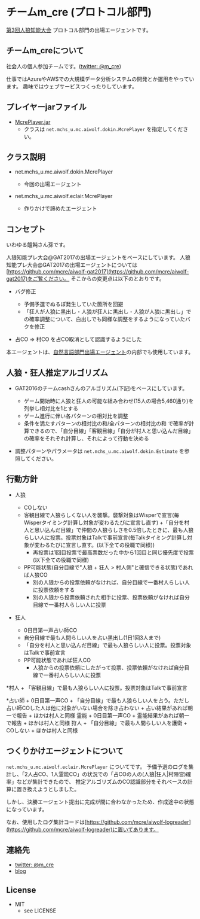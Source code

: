チームm_cre (プロトコル部門)
====

[第3回人狼知能大会](http://aiwolf.org/3rd-aiwolf-contest) プロトコル部門の出場エージェントです。

## チームm_creについて

社会人の個人参加チームです。([twitter: @m_cre](https://twitter.com/m_cre))

仕事ではAzureやAWSでの大規模データ分析システムの開発とか運用をやっています。
趣味ではウェブサービスつくったりしています。

## プレイヤーjarファイル

* [McrePlayer.jar](/McrePlayer.jar)
    + クラスは `net.mchs_u.mc.aiwolf.dokin.McrePlayer` を指定してください。

## クラス説明

* net.mchs_u.mc.aiwolf.dokin.McrePlayer
    + 今回の出場エージェント
  
* net.mchs_u.mc.aiwolf.eclair.McrePlayer
    + 作りかけで諦めたエージェント

## コンセプト

いわゆる饂飩さん孫です。

人狼知能プレ大会@GAT2017の出場エージェントをベースにしています。
人狼知能プレ大会@GAT2017の出場エージェントについては[https://github.com/mcre/aiwolf-gat2017](https://github.com/mcre/aiwolf-gat2017)をご覧ください。
そこからの変更点は以下のとおりです。

* バグ修正
    + 予備予選でぬるぽ発生していた箇所を回避
    + 「狂人が人狼に黒出し・人狼が狂人に黒出し・人狼が人狼に黒出し」での確率調整について、白出しでも同様な調整をするようになっていたバクを修正

* 占CO ⇒ 村CO を占CO取消として認識するようにした

本エージェントは、[自然言語部門出場エージェント](https://github.com/mcre/aiwolf-3rd-nlp)の内部でも使用しています。

## 人狼・狂人推定アルゴリズム

* GAT2016のチームcashさんのアルゴリズム(下記)をベースにしています。
    + ゲーム開始時に人狼と狂人の可能な組み合わせ(15人の場合5,460通り)を列挙し相対比を1とする
    + ゲーム進行に伴い各パターンの相対比を調整
    + 条件を満たすパターンの相対比の和/全パターンの相対比の和 で確率が計算できるので、「自分目線」「客観目線」「自分が村人と思い込んだ目線」の確率をそれぞれ計算し、それによって行動を決める

* 調整パターンやパラメータは `net.mchs_u.mc.aiwolf.dokin.Estimate` を参照してください。

## 行動方針

* 人狼
    + COしない
    + 客観目線で人狼らしくない人を襲撃。襲撃対象はWisperで宣言(毎Wisperタイミング計算し対象が変わるたびに宣言し直す)
    +「自分を村人と思い込んだ目線」で仲間の人狼らしさを0.5倍したときに、最も人狼らしい人に投票。投票対象はTalkで事前宣言(毎Talkタイミング計算し対象が変わるたびに宣言し直す。(以下全ての役職で同様))
        + 再投票は1回目投票で最高票数だった中から1回目と同じ優先度で投票(以下全ての役職で同様)
    + PP可能状態(自分目線で"人狼 + 狂人 > 村人側"と確信できる状態)であれば人狼CO
        + 別の人狼からの投票依頼がなければ、自分目線で一番村人らしい人に投票依頼をする
        + 別の人狼から投票依頼された相手に投票、投票依頼がなければ自分目線で一番村人らしい人に投票

* 狂人
    + 0日目第一声占い師CO
    + 自分目線で最も人間らしい人を占い黒出し(1日1回3人まで)
    + 「自分を村人と思い込んだ目線」で最も人狼らしい人に投票。投票対象はTalkで事前宣言
    + PP可能状態であれば狂人CO
        + 人狼からの投票依頼にしたがって投票、投票依頼がなければ自分目線で一番村人らしい人に投票

*村人
    + 「客観目線」で最も人狼らしい人に投票。投票対象はTalkで事前宣言

*占い師
    + 0日目第一声CO
    + 「自分目線」で最も人狼らしい人を占う。ただし占い師COした人は他に対象がいない場合を除き占わない
    + 占い結果があれば朝一で報告
    + ほかは村人と同様
霊能
    + 0日目第一声CO
    + 霊能結果があれば朝一で報告
    + ほかは村人と同様
狩人
    + 「自分目線」で最も人間らしい人を護衛
    + COしない
    + ほかは村人と同様

## つくりかけエージェントについて

`net.mchs_u.mc.aiwolf.eclair.McrePlayer` についてです。
予備予選のログを集計し、「2人占CO、1人霊能CO」の状況での「占COの人の(人狼|狂人|村陣営)確率」などが集計できたので、
推定アルゴリズムのCO認識部分をそれベースの計算に置き換えようとしました。

しかし、決勝エージェント提出に完成が間に合わなかったため、作成途中の状態になっています。

なお、使用したログ集計コードは[https://github.com/mcre/aiwolf-logreader](https://github.com/mcre/aiwolf-logreader)に置いてあります。

## 連絡先

* [twitter: @m_cre](https://twitter.com/m_cre)
* [blog](http://www.mchs-u.net/mc/)

## License

* MIT
  + see LICENSE